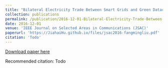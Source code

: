 ```yaml
---
title: "Bilateral Electricity Trade Between Smart Grids and Green Datacenters: Pricing Models and Performance Evaluation"
collection: publications
permalink: /publication/2016-12-01-Bilateral-Electricity-Trade-Between-Smart-Grids-and-Green-Datacenters
date: 2016-12-01
venue: 'IEEE Journal on Selected Areas in Communications (JSAC)'
paperurl: 'https://JiahaiHu.github.io/files/jsac2016-fangmingliu.pdf'
citation: 'Todo'
---
```


<a href='https://JiahaiHu.github.io/files/jsac2016-fangmingliu.pdf'>Download paper here</a>

Recommended citation: Todo